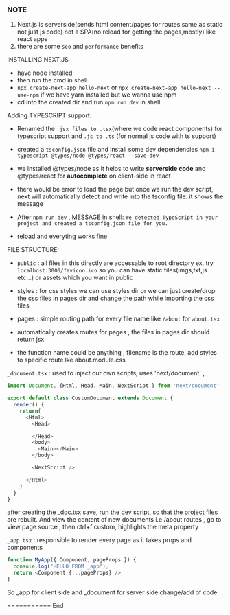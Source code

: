 
### NOTE

1. Next.js is serverside(sends html content/pages for routes same as static not just js code) not a SPA(no reload for getting the pages,mostly) like react apps
2. there are some `seo` and `performance` benefits

INSTALLING NEXT.JS
- have node installed
- then run the cmd in shell
- `npx create-next-app hello-next` or `npx create-next-app hello-next --use-npm` if we have yarn installed but we wanna use npm
- cd into the created dir and run `npm run dev` in shell

Adding TYPESCRIPT support:

- Renamed the `.jsx files to .tsx`(where we code react components) for typescript support and `.js to .ts` (for normal js code with ts support)
- created a `tsconfig.json` file and install some dev dependencies `npm i typescript @types/node @types/react --save-dev`
- we installed @types/node as it helps to write **serverside code** and @types/react for **autocomplete** on client-side in react 

- there would be error to load the page but once we run the dev script, next will automatically detect and write into the tsconfig file. it shows the message 
- After `npm run dev` , MESSAGE in shell: `We detected TypeScript in your project and created a tsconfig.json file for you.`

- reload and everyting works fine


FILE STRUCTURE:
- `public` : all files in this directly are accessable to root directory ex. try `localhost:3000/favicon.ico` so you can have static files(imgs,txt,js etc...) or assets which you want in public

- styles : for css styles we can use styles dir or we can just create/drop the css files in pages dir and change the path while importing the css files

- pages : simple routing path for every file name like `/about` for `about.tsx`
- automatically creates routes for pages , the files in pages dir should return jsx
- the function name could be anything , filename is the route, add styles to specific route lke about.module.css 


`_document.tsx` : used to inject our own scripts, uses 'next/document' , 
```js
import Document, {Html, Head, Main, NextScript } from 'next/document'

export default class CustomDocument extends Document {
  render() {
    return( 
      <Html>
        <Head>

        </Head>
        <body>
          <Main></Main>
        </body>

        <NextScript />

      </Html>
    )
  }
}
```

after creating the _doc.tsx save, run the dev script, so that the project files are rebuilt.
And view the content of new documents i.e /about routes , go to  view page source , then ctrl+f custom, highlights the meta property

`_app.tsx` : responsible to render every page as it takes  props and components
```js
function MyApp({ Component, pageProps }) {
  console.log("HELLO FROM _app");
  return <Component {...pageProps} />
}
```
So _app for client side and _document for server side change/add of code



=========== End



